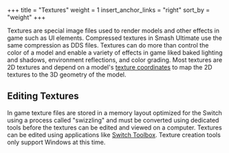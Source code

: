 +++
title = "Textures"
weight = 1
insert_anchor_links = "right"
sort_by = "weight"
+++

Textures are special image files used to render models and other effects in game such as UI elements. Compressed textures in Smash Ultimate use 
the same compression as DDS files. Textures can do more than control the color of a model and enable a variety of effects in game liked baked lighting and shadows, environment reflections, and color grading. Most textures are 2D textures and depend on a model's [texture coordinates](../vertex_attributes/texturecoordinates) to map the 2D textures to the 3D geometry of the model.

## Editing Textures
In game texture files are stored in a memory layout optimized for the Switch using a process called "swizzling" and must be converted using dedicated tools before the textures can be edited and viewed on a computer. Textures can be edited using applications like [Switch Toolbox](https://github.com/KillzXGaming/Switch-Toolbox/releases). 
Texture creation tools only support Windows at this time.